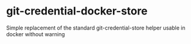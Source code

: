 # git-credential-docker-store
Simple replacement of the standard git-credential-store helper usable in docker without warning
